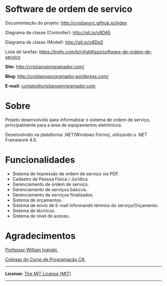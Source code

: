 # Software de ordem de servico

Documentação do projeto: http://cristianorc.github.io/index

Diagrama de classe (Controller): http://git.io/v8DA5

Diagrama de classe (Model): http://git.io/v8DpS

Lista de tarefas: https://trello.com/b/nXgbKgzs/software-de-ordem-de-servico

<b>Site:</b> http://cristianoprogramador.com/

<b>Blog:</b> http://cristianoprogramador.wordpress.com/

<b>E-mail:</b> contato@cristianoprogramador.com


<p> </p>
<h1> Sobre </h1>
Projeto desenvolvido para informatizar o sistema de ordem de serviço, principalmente para a área de equipamentos eletrônicos.

Desenvolvido na plataforma .NET(Windows Forms), utilizando o .NET Framework 4.5.


<p> </p>
<h1> Funcionalidades </h1>
<ul>
<li>Sistema de impressão de ordem de serviço via PDF.</li>
<li>Cadastro de Pessoa Física / Juridica.</li>
<li>Gerenciamento de ordem de serviço.</li>
<li>Gerenciamento de serviços básicos.</li>
<li>Gerenciamento de serviços finalizados.</li>
<li>Sistema de orçamentos.</li>
<li>Sistema de envio de E-mail informando término do serviço/Orçamento.</li>
<li>Sistema de técnicos.</li>
<li>Sistema de nível de acesso.</li>
</ul>


<h1> Agradecimentos </h1>
<a href="http://williamivanski.com.br/" target="_blank" >Professor William Ivanski.</a>

<a href="https://plus.google.com/communities/102417267229322909418" target="_blank" >Colegas do Curso de Programação C#.</a>


<hr> </hr>

<b>License:</b> <a href="https://github.com/CristianoRC/SoftwareOrdemDeServico/blob/master/LICENSE.txt" target="License" >
The MIT License (MIT)</a>

<hr> </hr>
